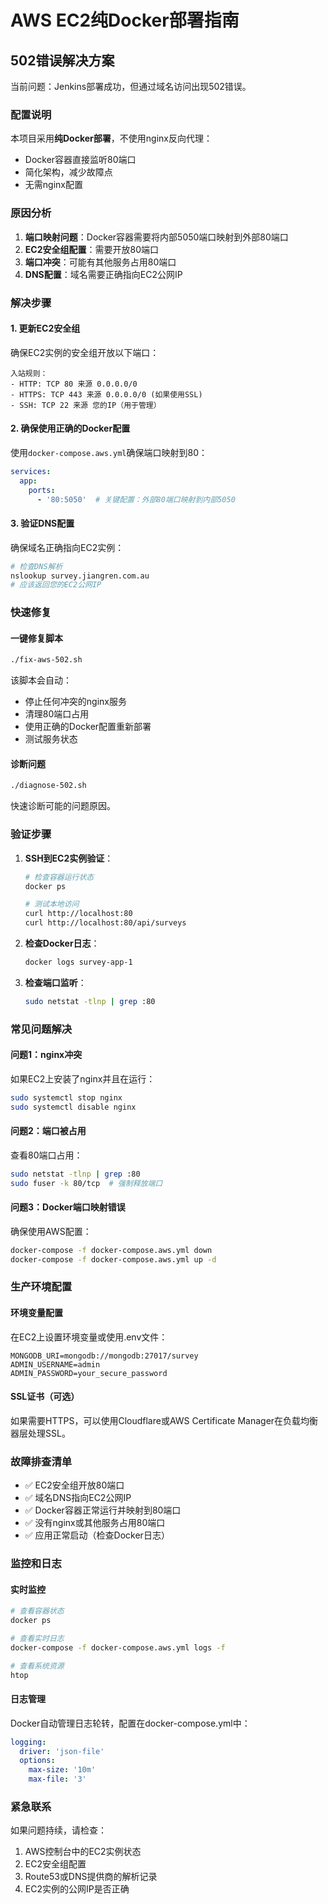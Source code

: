 # AWS EC2纯Docker部署指南

## 502错误解决方案

当前问题：Jenkins部署成功，但通过域名访问出现502错误。

### 配置说明

本项目采用**纯Docker部署**，不使用nginx反向代理：
- Docker容器直接监听80端口
- 简化架构，减少故障点
- 无需nginx配置

### 原因分析

1. **端口映射问题**：Docker容器需要将内部5050端口映射到外部80端口
2. **EC2安全组配置**：需要开放80端口
3. **端口冲突**：可能有其他服务占用80端口
4. **DNS配置**：域名需要正确指向EC2公网IP

### 解决步骤

#### 1. 更新EC2安全组

确保EC2实例的安全组开放以下端口：

```
入站规则：
- HTTP: TCP 80 来源 0.0.0.0/0
- HTTPS: TCP 443 来源 0.0.0.0/0 (如果使用SSL)
- SSH: TCP 22 来源 您的IP（用于管理）
```

#### 2. 确保使用正确的Docker配置

使用`docker-compose.aws.yml`确保端口映射到80：

```yaml
services:
  app:
    ports:
      - '80:5050'  # 关键配置：外部80端口映射到内部5050
```

#### 3. 验证DNS配置

确保域名正确指向EC2实例：

```bash
# 检查DNS解析
nslookup survey.jiangren.com.au
# 应该返回您的EC2公网IP
```

### 快速修复

#### 一键修复脚本

```bash
./fix-aws-502.sh
```

该脚本会自动：
- 停止任何冲突的nginx服务
- 清理80端口占用
- 使用正确的Docker配置重新部署
- 测试服务状态

#### 诊断问题

```bash
./diagnose-502.sh
```

快速诊断可能的问题原因。

### 验证步骤

1. **SSH到EC2实例验证**：
   ```bash
   # 检查容器运行状态
   docker ps
   
   # 测试本地访问
   curl http://localhost:80
   curl http://localhost:80/api/surveys
   ```

2. **检查Docker日志**：
   ```bash
   docker logs survey-app-1
   ```

3. **检查端口监听**：
   ```bash
   sudo netstat -tlnp | grep :80
   ```

### 常见问题解决

#### 问题1：nginx冲突
如果EC2上安装了nginx并且在运行：

```bash
sudo systemctl stop nginx
sudo systemctl disable nginx
```

#### 问题2：端口被占用
查看80端口占用：

```bash
sudo netstat -tlnp | grep :80
sudo fuser -k 80/tcp  # 强制释放端口
```

#### 问题3：Docker端口映射错误
确保使用AWS配置：

```bash
docker-compose -f docker-compose.aws.yml down
docker-compose -f docker-compose.aws.yml up -d
```

### 生产环境配置

#### 环境变量配置

在EC2上设置环境变量或使用.env文件：

```env
MONGODB_URI=mongodb://mongodb:27017/survey
ADMIN_USERNAME=admin
ADMIN_PASSWORD=your_secure_password
```

#### SSL证书（可选）

如果需要HTTPS，可以使用Cloudflare或AWS Certificate Manager在负载均衡器层处理SSL。

### 故障排查清单

- ✅ EC2安全组开放80端口
- ✅ 域名DNS指向EC2公网IP
- ✅ Docker容器正常运行并映射到80端口
- ✅ 没有nginx或其他服务占用80端口
- ✅ 应用正常启动（检查Docker日志）

### 监控和日志

#### 实时监控

```bash
# 查看容器状态
docker ps

# 查看实时日志
docker-compose -f docker-compose.aws.yml logs -f

# 查看系统资源
htop
```

#### 日志管理

Docker自动管理日志轮转，配置在docker-compose.yml中：

```yaml
logging:
  driver: 'json-file'
  options:
    max-size: '10m'
    max-file: '3'
```

### 紧急联系

如果问题持续，请检查：
1. AWS控制台中的EC2实例状态
2. EC2安全组配置
3. Route53或DNS提供商的解析记录
4. EC2实例的公网IP是否正确